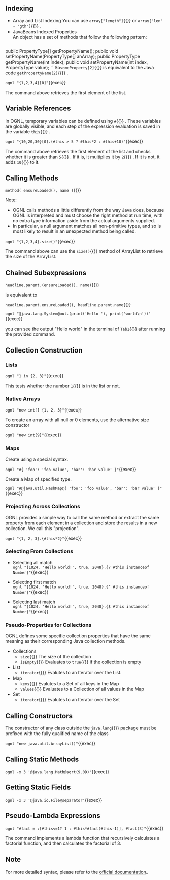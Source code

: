 ## Indexing

- Array and List Indexing
  You can use `array["length"]`{{}} or `array["len" + "gth"]`{{}} .
- JavaBeans Indexed Properties  
   An object has a set of methods that follow the following pattern:
  ```java
public PropertyType[] getPropertyName();
public void setPropertyName(PropertyType[] anArray);
public PropertyType getPropertyName(int index);
public void setPropertyName(int index, PropertyType value);
```So`someProperty[2]`{{}} is equivalent to the Java code `getPropertyName(2)`{{}} .

`ognl "{1,2,3,4}[0]"`{{exec}}

The command above retrieves the first element of the list.

## Variable References

In OGNL, temporary variables can be defined using `#`{{}} . These variables are globally visible, and each step of the expression evaluation is saved in the variable `this`{{}} .

`ognl "{10,20,30}[0].(#this > 5 ? #this*2 : #this+10)"`{{exec}}

The command above retrieves the first element of the list and checks whether it is greater than `5`{{}} . If it is, it multiplies it by `2`{{}} . If it is not, it adds `10`{{}} to it.

## Calling Methods

`method( ensureLoaded(), name )`{{}}

Note:

- OGNL calls methods a little differently from the way Java does, because OGNL is interpreted and must choose the right method at run time, with no extra type information aside from the actual arguments supplied.
- In particular, a null argument matches all non-primitive types, and so is most likely to result in an unexpected method being called.

`ognl "{1,2,3,4}.size()"`{{exec}}

The command above can use the `size()`{{}} method of ArrayList to retrieve the size of the ArrayList.

## Chained Subexpressions

`headline.parent.(ensureLoaded(), name)`{{}}

is equivalent to

`headline.parent.ensureLoaded(), headline.parent.name`{{}}

`ognl "@java.lang.System@out.(print('Hello '), print('world\n'))"`{{exec}}

you can see the output "Hello world" in the terminal of `Tab1`{{}} after running the provided command.

## Collection Construction

### Lists

`ognl "1 in {2, 3}"`{{exec}}

This tests whether the number `1`{{}} is in the list or not.

### Native Arrays

`ognl "new int[] {1, 2, 3}"`{{exec}}

To create an array with all null or 0 elements, use the alternative size constructor

`ognl "new int[9]"`{{exec}}

### Maps

Create using a special syntax.

`ognl "#{ 'foo': 'foo value', 'bar': 'bar value' }"`{{exec}}

Create a Map of specified type.

`ognl "#@java.util.HashMap@{ 'foo': 'foo value', 'bar': 'bar value' }"`{{exec}}

### Projecting Across Collections

OGNL provides a simple way to call the same method or extract the same property from each element in a collection and store the results in a new collection. We call this "projection".

`ognl "{1, 2, 3}.{#this*2}"`{{exec}}

### Selecting From Collections

- Selecting all match  
  `ognl "{1024, 'Hello world!', true, 2048}.{? #this instanceof Number}"`{{exec}}

- Selecting first match  
  `ognl "{1024, 'Hello world!', true, 2048}.{^ #this instanceof Number}"`{{exec}}

- Selecting last match  
  `ognl "{1024, 'Hello world!', true, 2048}.{$ #this instanceof Number}"`{{exec}}

### Pseudo-Properties for Collections

OGNL defines some specific collection properties that have the same meaning as their corresponding Java collection methods.

- Collections
  - `size`{{}} The size of the collection
  - `isEmpty`{{}} Evaluates to `true`{{}} if the collection is empty
- List
  - `iterator`{{}} Evalutes to an Iterator over the List.
- Map
  - `keys`{{}} Evalutes to a Set of all keys in the Map
  - `values`{{}} Evaluates to a Collection of all values in the Map
- Set
  - `iterator`{{}} Evalutes to an Iterator over the Set

## Calling Constructors

The constructor of any class outside the `java.lang`{{}} package must be prefixed with the fully qualified name of the class

`ognl "new java.util.ArrayList()"`{{exec}}

## Calling Static Methods

`ognl -x 3 '@java.lang.Math@sqrt(9.0D)'`{{exec}}

## Getting Static Fields

`ognl -x 3 '@java.io.File@separator'`{{exec}}

## Pseudo-Lambda Expressions

`ognl "#fact = :[#this<=1? 1 : #this*#fact(#this-1)], #fact(3)"`{{exec}}

The command implements a lambda function that recursively calculates a factorial function, and then calculates the factorial of 3.

## Note

For more detailed syntax, please refer to the [official documentation](https://commons.apache.org/proper/commons-ognl/language-guide.html)。
